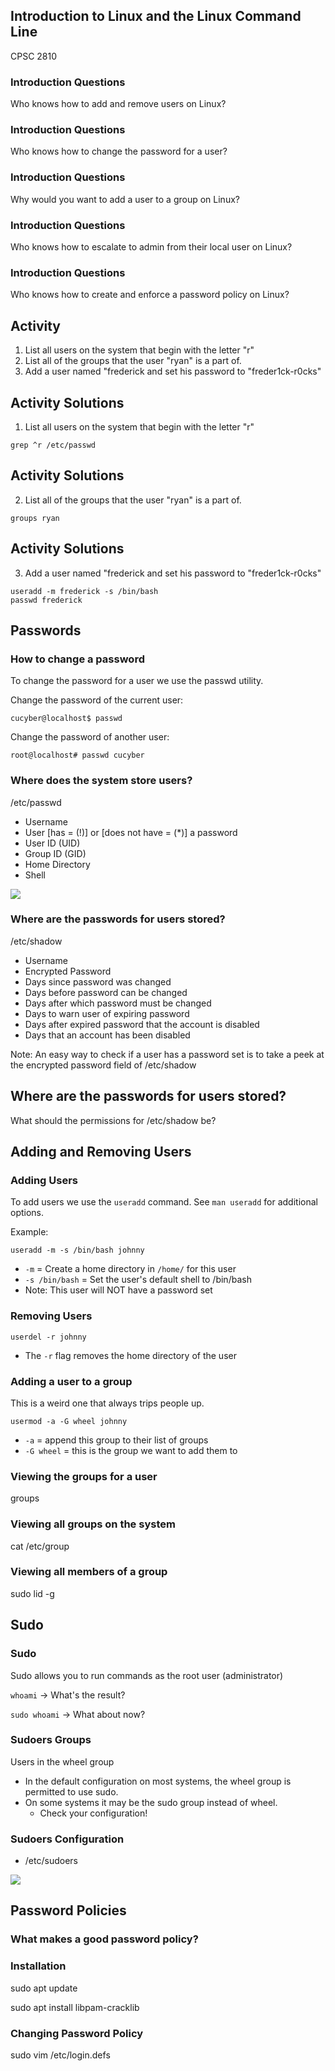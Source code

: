 ## Introduction to Linux and the Linux Command Line

CPSC 2810



### Introduction Questions

Who knows how to add and remove users on Linux?


### Introduction Questions

Who knows how to change the password for a user?


### Introduction Questions

Why would you want to add a user to a group on Linux?


### Introduction Questions

Who knows how to escalate to admin from their local user on Linux?


### Introduction Questions

Who knows how to create and enforce a password policy on Linux?



## Activity

1. List all users on the system that begin with the letter "r"
2. List all of the groups that the user "ryan" is a part of.
3. Add a user named "frederick and set his password to "freder1ck-r0cks"


## Activity Solutions

1. List all users on the system that begin with the letter "r"

```
grep ^r /etc/passwd
```


## Activity Solutions

2. List all of the groups that the user "ryan" is a part of.

```
groups ryan
```


## Activity Solutions

3. Add a user named "frederick and set his password to "freder1ck-r0cks"

```
useradd -m frederick -s /bin/bash
passwd frederick
```



## Passwords


### How to change a password

To change the password for a user we use the passwd utility.

Change the password of the current user:

```
cucyber@localhost$ passwd
```

Change the password of another user:

```
root@localhost# passwd cucyber
```


### Where does the system store users?

/etc/passwd

* Username
* User [has = (!)] or [does not have = (\*)] a password
* User ID (UID)
* Group ID (GID)
* Home Directory
* Shell


![](passwd.png)


### Where are the passwords for users stored?

/etc/shadow

* Username
* Encrypted Password
* Days since password was changed
* Days before password can be changed
* Days after which password must be changed
* Days to warn user of expiring password
* Days after expired password that the account is disabled
* Days that an account has been disabled

Note: 
An easy way to check if a user has a password set is to take a peek at the encrypted password field of /etc/shadow


## Where are the passwords for users stored?

What should the permissions for /etc/shadow be?



## Adding and Removing Users


### Adding Users

To add users we use the `useradd` command. See `man useradd` for additional options.

Example: 

`useradd -m -s /bin/bash johnny`

* `-m` = Create a home directory in `/home/` for this user
* `-s /bin/bash` = Set the user's default shell to /bin/bash
* Note: This user will NOT have a password set


### Removing Users

`userdel -r johnny`

* The `-r` flag removes the home directory of the user


### Adding a user to a group

This is a weird one that always trips people up.

`usermod -a -G wheel johnny`

* `-a` = append this group to their list of groups
* `-G wheel` = this is the group we want to add them to


### Viewing the groups for a user

groups <user>


### Viewing all groups on the system

cat /etc/group


### Viewing all members of a group

sudo lid -g <group>


## Sudo


### Sudo

Sudo allows you to run commands as the root user (administrator)

`whoami` -> What's the result?

`sudo whoami` -> What about now?


### Sudoers Groups

Users in the wheel group

* In the default configuration on most systems, the wheel group is permitted to use sudo.
* On some systems it may be the sudo group instead of wheel. 
  - Check your configuration!


### Sudoers Configuration

* /etc/sudoers

![](sudoers.png)



## Password Policies 


### What makes a good password policy?


### Installation

sudo apt update

sudo apt install libpam-cracklib


### Changing Password Policy

sudo vim /etc/login.defs


